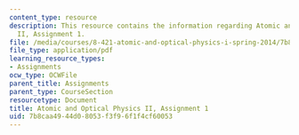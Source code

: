 ```yaml
---
content_type: resource
description: This resource contains the information regarding Atomic and Optical Physics
  II, Assignment 1.
file: /media/courses/8-421-atomic-and-optical-physics-i-spring-2014/7b8caa4944d08053f3f96f1f4cf60053_MIT8_421S14_homeWork1.pdf
file_type: application/pdf
learning_resource_types:
- Assignments
ocw_type: OCWFile
parent_title: Assignments
parent_type: CourseSection
resourcetype: Document
title: Atomic and Optical Physics II, Assignment 1
uid: 7b8caa49-44d0-8053-f3f9-6f1f4cf60053
---
```

